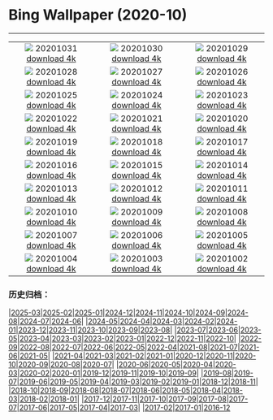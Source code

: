 # Bing Wallpaper (2020-10)
**************
| | | |
|:-:|:-:|:-:|
| ![](https://www.bing.com/th?id=OHR.GorgeSavoie_ZH-CN9079188802_1920x1080.jpg) 20201031 [download 4k](https://www.bing.com/th?id=OHR.GorgeSavoie_ZH-CN9079188802_UHD.jpg) | ![](https://www.bing.com/th?id=OHR.GreyLady_ZH-CN8921039038_1920x1080.jpg) 20201030 [download 4k](https://www.bing.com/th?id=OHR.GreyLady_ZH-CN8921039038_UHD.jpg) | ![](https://www.bing.com/th?id=OHR.FishOwl_ZH-CN8751793312_1920x1080.jpg) 20201029 [download 4k](https://www.bing.com/th?id=OHR.FishOwl_ZH-CN8751793312_UHD.jpg) |
| ![](https://www.bing.com/th?id=OHR.Mazezilla_ZH-CN8502282112_1920x1080.jpg) 20201028 [download 4k](https://www.bing.com/th?id=OHR.Mazezilla_ZH-CN8502282112_UHD.jpg) | ![](https://www.bing.com/th?id=OHR.BasilicaVoto_ZH-CN8324675706_1920x1080.jpg) 20201027 [download 4k](https://www.bing.com/th?id=OHR.BasilicaVoto_ZH-CN8324675706_UHD.jpg) | ![](https://www.bing.com/th?id=OHR.CambronBridge_ZH-CN8106321592_1920x1080.jpg) 20201026 [download 4k](https://www.bing.com/th?id=OHR.CambronBridge_ZH-CN8106321592_UHD.jpg) |
| ![](https://www.bing.com/th?id=OHR.CorfeDorset_ZH-CN8002715956_1920x1080.jpg) 20201025 [download 4k](https://www.bing.com/th?id=OHR.CorfeDorset_ZH-CN8002715956_UHD.jpg) | ![](https://www.bing.com/th?id=OHR.BCPumpkins_ZH-CN7878617476_1920x1080.jpg) 20201024 [download 4k](https://www.bing.com/th?id=OHR.BCPumpkins_ZH-CN7878617476_UHD.jpg) | ![](https://www.bing.com/th?id=OHR.UNBuilding_ZH-CN7730281645_1920x1080.jpg) 20201023 [download 4k](https://www.bing.com/th?id=OHR.UNBuilding_ZH-CN7730281645_UHD.jpg) |
| ![](https://www.bing.com/th?id=OHR.BentsGeneral_ZH-CN7629263267_1920x1080.jpg) 20201022 [download 4k](https://www.bing.com/th?id=OHR.BentsGeneral_ZH-CN7629263267_UHD.jpg) | ![](https://www.bing.com/th?id=OHR.LauwersmeerNP_ZH-CN1771718843_1920x1080.jpg) 20201021 [download 4k](https://www.bing.com/th?id=OHR.LauwersmeerNP_ZH-CN1771718843_UHD.jpg) | ![](https://www.bing.com/th?id=OHR.ChameleonIndonesia_ZH-CN1631787171_1920x1080.jpg) 20201020 [download 4k](https://www.bing.com/th?id=OHR.ChameleonIndonesia_ZH-CN1631787171_UHD.jpg) |
| ![](https://www.bing.com/th?id=OHR.BLNC_ZH-CN1521633936_1920x1080.jpg) 20201019 [download 4k](https://www.bing.com/th?id=OHR.BLNC_ZH-CN1521633936_UHD.jpg) | ![](https://www.bing.com/th?id=OHR.MatiSiTemple_ZH-CN1153907273_1920x1080.jpg) 20201018 [download 4k](https://www.bing.com/th?id=OHR.MatiSiTemple_ZH-CN1153907273_UHD.jpg) | ![](https://www.bing.com/th?id=OHR.SitkaHarbor_ZH-CN1051522458_1920x1080.jpg) 20201017 [download 4k](https://www.bing.com/th?id=OHR.SitkaHarbor_ZH-CN1051522458_UHD.jpg) |
| ![](https://www.bing.com/th?id=OHR.PisgahNationalForest_ZH-CN0944504238_1920x1080.jpg) 20201016 [download 4k](https://www.bing.com/th?id=OHR.PisgahNationalForest_ZH-CN0944504238_UHD.jpg) | ![](https://www.bing.com/th?id=OHR.WorldFoodDay_ZH-CN0834763150_1920x1080.jpg) 20201015 [download 4k](https://www.bing.com/th?id=OHR.WorldFoodDay_ZH-CN0834763150_UHD.jpg) | ![](https://www.bing.com/th?id=OHR.OchreSeaStar_ZH-CN0656056433_1920x1080.jpg) 20201014 [download 4k](https://www.bing.com/th?id=OHR.OchreSeaStar_ZH-CN0656056433_UHD.jpg) |
| ![](https://www.bing.com/th?id=OHR.BavariaFossil_ZH-CN9418077316_1920x1080.jpg) 20201013 [download 4k](https://www.bing.com/th?id=OHR.BavariaFossil_ZH-CN9418077316_UHD.jpg) | ![](https://www.bing.com/th?id=OHR.TrueFox_ZH-CN9267249538_1920x1080.jpg) 20201012 [download 4k](https://www.bing.com/th?id=OHR.TrueFox_ZH-CN9267249538_UHD.jpg) | ![](https://www.bing.com/th?id=OHR.MountCetatea_ZH-CN1440163984_1920x1080.jpg) 20201011 [download 4k](https://www.bing.com/th?id=OHR.MountCetatea_ZH-CN1440163984_UHD.jpg) |
| ![](https://www.bing.com/th?id=OHR.GeghardMonastery_ZH-CN8114246142_1920x1080.jpg) 20201010 [download 4k](https://www.bing.com/th?id=OHR.GeghardMonastery_ZH-CN8114246142_UHD.jpg) | ![](https://www.bing.com/th?id=OHR.AmericanFlyer_ZH-CN7955219009_1920x1080.jpg) 20201009 [download 4k](https://www.bing.com/th?id=OHR.AmericanFlyer_ZH-CN7955219009_UHD.jpg) | ![](https://www.bing.com/th?id=OHR.RoaringCascade_ZH-CN7814945705_1920x1080.jpg) 20201008 [download 4k](https://www.bing.com/th?id=OHR.RoaringCascade_ZH-CN7814945705_UHD.jpg) |
| ![](https://www.bing.com/th?id=OHR.BlanketOctopus_ZH-CN2897003205_1920x1080.jpg) 20201007 [download 4k](https://www.bing.com/th?id=OHR.BlanketOctopus_ZH-CN2897003205_UHD.jpg) | ![](https://www.bing.com/th?id=OHR.RestormelCastle_ZH-CN2792284652_1920x1080.jpg) 20201006 [download 4k](https://www.bing.com/th?id=OHR.RestormelCastle_ZH-CN2792284652_UHD.jpg) | ![](https://www.bing.com/th?id=OHR.YunchengSaltLake_ZH-CN2717775996_1920x1080.jpg) 20201005 [download 4k](https://www.bing.com/th?id=OHR.YunchengSaltLake_ZH-CN2717775996_UHD.jpg) |
| ![](https://www.bing.com/th?id=OHR.PRookery_ZH-CN2608300981_1920x1080.jpg) 20201004 [download 4k](https://www.bing.com/th?id=OHR.PRookery_ZH-CN2608300981_UHD.jpg) | ![](https://www.bing.com/th?id=OHR.MontageJupiterIo_ZH-CN2512372897_1920x1080.jpg) 20201003 [download 4k](https://www.bing.com/th?id=OHR.MontageJupiterIo_ZH-CN2512372897_UHD.jpg) | ![](https://www.bing.com/th?id=OHR.FatBearWeek_ZH-CN2381854464_1920x1080.jpg) 20201002 [download 4k](https://www.bing.com/th?id=OHR.FatBearWeek_ZH-CN2381854464_UHD.jpg) |

### 历史归档：

|[2025-03](/../2025-03/2025-03.md)|[2025-02](/../2025-02/2025-02.md)|[2025-01](/../2025-01/2025-01.md)|[2024-12](/../2024-12/2024-12.md)|[2024-11](/../2024-11/2024-11.md)|[2024-10](/../2024-10/2024-10.md)|[2024-09](/../2024-09/2024-09.md)|[2024-08](/../2024-08/2024-08.md)|[2024-07](/../2024-07/2024-07.md)|[2024-06](/../2024-06/2024-06.md)|
|[2024-05](/../2024-05/2024-05.md)|[2024-04](/../2024-04/2024-04.md)|[2024-03](/../2024-03/2024-03.md)|[2024-02](/../2024-02/2024-02.md)|[2024-01](/../2024-01/2024-01.md)|[2023-12](/../2023-12/2023-12.md)|[2023-11](/../2023-11/2023-11.md)|[2023-10](/../2023-10/2023-10.md)|[2023-09](/../2023-09/2023-09.md)|[2023-08](/../2023-08/2023-08.md)|
|[2023-07](/../2023-07/2023-07.md)|[2023-06](/../2023-06/2023-06.md)|[2023-05](/../2023-05/2023-05.md)|[2023-04](/../2023-04/2023-04.md)|[2023-03](/../2023-03/2023-03.md)|[2023-02](/../2023-02/2023-02.md)|[2023-01](/../2023-01/2023-01.md)|[2022-12](/../2022-12/2022-12.md)|[2022-11](/../2022-11/2022-11.md)|[2022-10](/../2022-10/2022-10.md)|
|[2022-09](/../2022-09/2022-09.md)|[2022-08](/../2022-08/2022-08.md)|[2022-07](/../2022-07/2022-07.md)|[2022-06](/../2022-06/2022-06.md)|[2022-05](/../2022-05/2022-05.md)|[2022-04](/../2022-04/2022-04.md)|[2021-08](/../2021-08/2021-08.md)|[2021-07](/../2021-07/2021-07.md)|[2021-06](/../2021-06/2021-06.md)|[2021-05](/../2021-05/2021-05.md)|
|[2021-04](/../2021-04/2021-04.md)|[2021-03](/../2021-03/2021-03.md)|[2021-02](/../2021-02/2021-02.md)|[2021-01](/../2021-01/2021-01.md)|[2020-12](/../2020-12/2020-12.md)|[2020-11](/../2020-11/2020-11.md)|[2020-10](/2020-10.md)|[2020-09](/../2020-09/2020-09.md)|[2020-08](/../2020-08/2020-08.md)|[2020-07](/../2020-07/2020-07.md)|
|[2020-06](/../2020-06/2020-06.md)|[2020-05](/../2020-05/2020-05.md)|[2020-04](/../2020-04/2020-04.md)|[2020-03](/../2020-03/2020-03.md)|[2020-02](/../2020-02/2020-02.md)|[2020-01](/../2020-01/2020-01.md)|[2019-12](/../2019-12/2019-12.md)|[2019-11](/../2019-11/2019-11.md)|[2019-10](/../2019-10/2019-10.md)|[2019-09](/../2019-09/2019-09.md)|
|[2019-08](/../2019-08/2019-08.md)|[2019-07](/../2019-07/2019-07.md)|[2019-06](/../2019-06/2019-06.md)|[2019-05](/../2019-05/2019-05.md)|[2019-04](/../2019-04/2019-04.md)|[2019-03](/../2019-03/2019-03.md)|[2019-02](/../2019-02/2019-02.md)|[2019-01](/../2019-01/2019-01.md)|[2018-12](/../2018-12/2018-12.md)|[2018-11](/../2018-11/2018-11.md)|
|[2018-10](/../2018-10/2018-10.md)|[2018-09](/../2018-09/2018-09.md)|[2018-08](/../2018-08/2018-08.md)|[2018-07](/../2018-07/2018-07.md)|[2018-06](/../2018-06/2018-06.md)|[2018-05](/../2018-05/2018-05.md)|[2018-04](/../2018-04/2018-04.md)|[2018-03](/../2018-03/2018-03.md)|[2018-02](/../2018-02/2018-02.md)|[2018-01](/../2018-01/2018-01.md)|
|[2017-12](/../2017-12/2017-12.md)|[2017-11](/../2017-11/2017-11.md)|[2017-10](/../2017-10/2017-10.md)|[2017-09](/../2017-09/2017-09.md)|[2017-08](/../2017-08/2017-08.md)|[2017-07](/../2017-07/2017-07.md)|[2017-06](/../2017-06/2017-06.md)|[2017-05](/../2017-05/2017-05.md)|[2017-04](/../2017-04/2017-04.md)|[2017-03](/../2017-03/2017-03.md)|
|[2017-02](/../2017-02/2017-02.md)|[2017-01](/../2017-01/2017-01.md)|[2016-12](/../2016-12/2016-12.md)